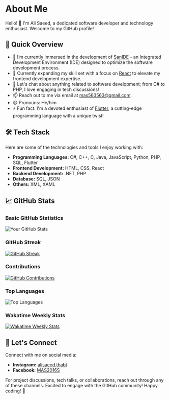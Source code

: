 # About Me

Hello! 👋 I'm Ali Saeed, a dedicated software developer and technology enthusiast. Welcome to my GitHub profile!

## 🚀 Quick Overview

- 🔭 I’m currently immersed in the development of [SanIDE](https://developer.bmde-labs.com/hc/categories/3/sanide) - an Integrated Development Environment (IDE) designed to optimize the software development process.
- 🌱 Currently expanding my skill set with a focus on [React](https://reactjs.org/) to elevate my frontend development expertise.
- 💬 Let's chat about anything related to software development; from C# to PHP, I love engaging in tech discussions!
- 📫 Reach out to me via email at [mas563563@gmail.com](mailto:mas563563@gmail.com).
- 😄 Pronouns: He/him
- ⚡ Fun fact: I'm a devoted enthusiast of [Flutter](https://flutter.dev/), a cutting-edge programming language with a unique twist!

## 🛠️ Tech Stack

Here are some of the technologies and tools I enjoy working with:

- **Programming Languages:** C#, C++, C, Java, JavaScript, Python, PHP, SQL, Flutter
- **Frontend Development:** HTML, CSS, React
- **Backend Development:** .NET, PHP
- **Database:** SQL, JSON
- **Others:** XML, XAML

## 📈 GitHub Stats

### Basic GitHub Statistics

![Your GitHub Stats](https://github-readme-stats.vercel.app/api?username=MAS-RA&show_icons=true&hide_title=true&hide=prs&count_private=true&theme=radical)

### GitHub Streak

[![GitHub Streak](https://github-readme-streak-stats.herokuapp.com/?user=MAS-RA&theme=radical)](https://github.com/DenverCoder1/github-readme-streak-stats)

### Contributions

[![GitHub Contributions](https://github-readme-stats.vercel.app/api?username=MAS-RA&count_private=true&show_icons=true&theme=radical)](https://github.com/anuraghazra/github-readme-stats)

### Top Languages

![Top Languages](https://github-readme-stats.vercel.app/api/top-langs/?username=MAS-RA&layout=compact&hide_title=true&theme=radical)

### Wakatime Weekly Stats

[![Wakatime Weekly Stats](https://github-readme-stats.vercel.app/api/wakatime?username=AliSaeed&layout=compact&theme=radical)](https://wakatime.com/@AliSaeed)

## 🤝 Let's Connect

Connect with me on social media:

- **Instagram:** [alisaeed.thabt](https://www.instagram.com/alisaeed.thabt/)
- **Facebook:** [MAS2016S](https://www.facebook.com/MAS2016S)

For project discussions, tech talks, or collaborations, reach out through any of these channels. Excited to engage with the GitHub community! Happy coding! 🚀
